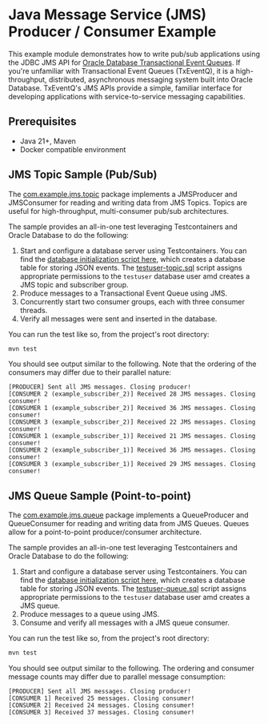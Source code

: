 # Java Message Service (JMS) Producer / Consumer Example

This example module demonstrates how to write pub/sub applications using the JDBC JMS API for [Oracle Database Transactional Event Queues](https://docs.oracle.com/en/database/oracle/oracle-database/23/adque/aq-introduction.html). If you're unfamiliar with Transactional Event Queues (TxEventQ), it is a high-throughput, distributed, asynchronous messaging system built into Oracle Database. TxEventQ's JMS APIs provide a simple, familiar interface for developing applications with service-to-service messaging capabilities.

## Prerequisites

- Java 21+, Maven
- Docker compatible environment

## JMS Topic Sample (Pub/Sub)

The [com.example.jms.topic](./src/main/java/com/example/jms/topic) package implements a JMSProducer and JMSConsumer for reading and writing data from JMS Topics. Topics are useful for high-throughput, multi-consumer pub/sub architectures.

The sample provides an all-in-one test leveraging Testcontainers and Oracle Database to do the following: 

1. Start and configure a database server using Testcontainers. You can find the [database initialization script here](./src/test/resources/create-table.sql), which creates a database table for storing JSON events. The [testuser-topic.sql](./src/test/resources/testuser-topic.sql) script assigns appropriate permissions to the `testuser` database user amd creates a JMS topic and subscriber group.
2. Produce messages to a Transactional Event Queue using JMS.
3. Concurrently start two consumer groups, each with three consumer threads.
4. Verify all messages were sent and inserted in the database.


You can run the test like so, from the project's root directory:

```bash
mvn test
```

You should see output similar to the following. Note that the ordering of the consumers may differ due to their parallel nature:

```
[PRODUCER] Sent all JMS messages. Closing producer!
[CONSUMER 2 (example_subscriber_2)] Received 28 JMS messages. Closing consumer!
[CONSUMER 1 (example_subscriber_2)] Received 36 JMS messages. Closing consumer!
[CONSUMER 3 (example_subscriber_2)] Received 22 JMS messages. Closing consumer!
[CONSUMER 1 (example_subscriber_1)] Received 21 JMS messages. Closing consumer!
[CONSUMER 2 (example_subscriber_1)] Received 36 JMS messages. Closing consumer!
[CONSUMER 3 (example_subscriber_1)] Received 29 JMS messages. Closing consumer!
```

## JMS Queue Sample (Point-to-point)

The [com.example.jms.queue](./src/main/java/com/example/jms/queue) package implements a QueueProducer and QueueConsumer for reading and writing data from JMS Queues. Queues allow for a point-to-point producer/consumer architecture.

The sample provides an all-in-one test leveraging Testcontainers and Oracle Database to do the following:

1. Start and configure a database server using Testcontainers. You can find the [database initialization script here](./src/test/resources/create-table.sql), which creates a database table for storing JSON events. The [testuser-queue.sql](./src/test/resources/testuser-queue.sql) script assigns appropriate permissions to the `testuser` database user amd creates a JMS queue.
2. Produce messages to a queue using JMS.
3. Consume and verify all messages with a JMS queue consumer.


You can run the test like so, from the project's root directory:

```bash
mvn test
```

You should see output similar to the following. The ordering and consumer message counts may differ due to parallel message consumption:

```
[PRODUCER] Sent all JMS messages. Closing producer!
[CONSUMER 1] Received 25 messages. Closing consumer!
[CONSUMER 2] Received 24 messages. Closing consumer!
[CONSUMER 3] Received 37 messages. Closing consumer!
```
